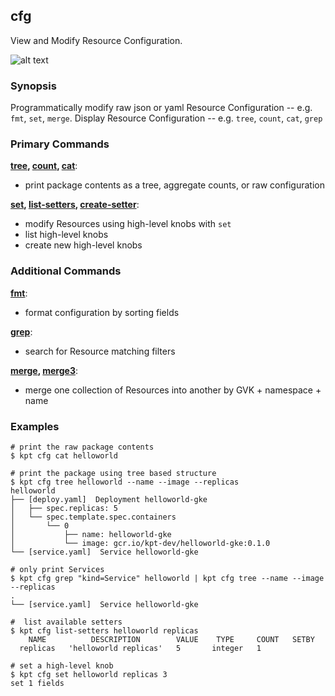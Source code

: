 ## cfg

View and Modify Resource Configuration.

![alt text][demo]

### Synopsis

Programmatically modify raw json or yaml Resource Configuration -- e.g. `fmt`, `set`, `merge`.
Display Resource Configuration -- e.g. `tree`, `count`, `cat`, `grep`

### Primary Commands

**[tree](tree.md), [count](count.md), [cat](cat.md)**:
- print package contents as a tree, aggregate counts, or raw configuration

**[set](set.md), [list-setters](list-setters.md), [create-setter](create-setter.md)**:
- modify Resources using high-level knobs with `set`
- list high-level knobs
- create new high-level knobs

### Additional Commands

**[fmt](fmt.md)**:
- format configuration by sorting fields 

**[grep](grep.md)**:
- search for Resource matching filters

**[merge](merge.md), [merge3](merge3.md)**:
- merge one collection of Resources into another by GVK + namespace + name

### Examples

    # print the raw package contents
    $ kpt cfg cat helloworld

    # print the package using tree based structure
    $ kpt cfg tree helloworld --name --image --replicas
    helloworld
    ├── [deploy.yaml]  Deployment helloworld-gke
    │   ├── spec.replicas: 5
    │   └── spec.template.spec.containers
    │       └── 0
    │           ├── name: helloworld-gke
    │           └── image: gcr.io/kpt-dev/helloworld-gke:0.1.0
    └── [service.yaml]  Service helloworld-gke

    # only print Services
    $ kpt cfg grep "kind=Service" helloworld | kpt cfg tree --name --image --replicas
    .
    └── [service.yaml]  Service helloworld-gke

    #  list available setters
    $ kpt cfg list-setters helloworld replicas
        NAME          DESCRIPTION        VALUE    TYPE     COUNT   SETBY
      replicas   'helloworld replicas'   5       integer   1

    # set a high-level knob
    $ kpt cfg set helloworld replicas 3
    set 1 fields

### 

[demo]: https://storage.googleapis.com/kpt-dev/docs/config.gif "kpt cfg"
